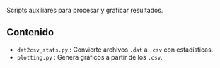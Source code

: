 Scripts auxiliares para procesar y graficar resultados.

## Contenido
- `dat2csv_stats.py` : Convierte archivos `.dat` a `.csv` con estadísticas.
- `plotting.py` : Genera gráficos a partir de los `.csv`.